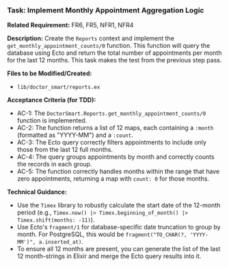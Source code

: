 ### Task: Implement Monthly Appointment Aggregation Logic

**Related Requirement:** FR6, FR5, NFR1, NFR4

**Description:**
Create the `Reports` context and implement the `get_monthly_appointment_counts/0` function. This function will query the database using Ecto and return the total number of appointments per month for the last 12 months. This task makes the test from the previous step pass.

**Files to be Modified/Created:**
- `lib/doctor_smart/reports.ex`

**Acceptance Criteria (for TDD):**
- AC-1: The `DoctorSmart.Reports.get_monthly_appointment_counts/0` function is implemented.
- AC-2: The function returns a list of 12 maps, each containing a `:month` (formatted as "YYYY-MM") and a `:count`.
- AC-3: The Ecto query correctly filters appointments to include only those from the last 12 full months.
- AC-4: The query groups appointments by month and correctly counts the records in each group.
- AC-5: The function correctly handles months within the range that have zero appointments, returning a map with `count: 0` for those months.

**Technical Guidance:**
- Use the `Timex` library to robustly calculate the start date of the 12-month period (e.g., `Timex.now() |> Timex.beginning_of_month() |> Timex.shift(months: -11)`).
- Use Ecto's `fragment/1` for database-specific date truncation to group by month. For PostgreSQL, this would be `fragment("TO_CHAR(?, 'YYYY-MM')", a.inserted_at)`.
- To ensure all 12 months are present, you can generate the list of the last 12 month-strings in Elixir and merge the Ecto query results into it.